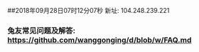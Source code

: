 ##2018年09月28日07时12分07秒 新址: 104.248.239.221
### 兔友常见问题及解答: https://github.com/wanggonging/d/blob/w/FAQ.md

